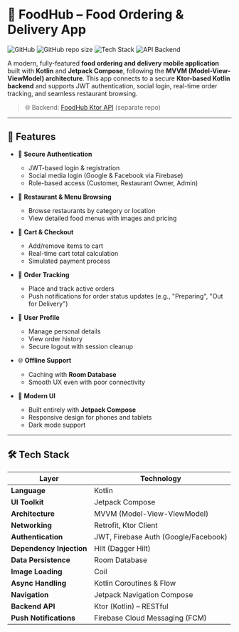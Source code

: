 # 🍔 FoodHub – Food Ordering & Delivery App

![GitHub](https://img.shields.io/github/license/your-username/foodhub-android)
![GitHub repo size](https://img.shields.io/github/repo-size/your-username/foodhub-android)
![Tech Stack](https://img.shields.io/badge/Tech-Kotlin%20%7C%20Jetpack%20Compose%20%7C%20MVVM-blue)
![API Backend](https://img.shields.io/badge/Backend-Ktor%20(Kotlin)-f39f37)

A modern, fully-featured **food ordering and delivery mobile application** built with **Kotlin** and **Jetpack Compose**, following the **MVVM (Model-View-ViewModel) architecture**. This app connects to a secure **Ktor-based Kotlin backend** and supports JWT authentication, social login, real-time order tracking, and seamless restaurant browsing.

> 🌐 Backend: [FoodHub Ktor API](https://github.com/your-username/foodhub-ktor-backend) (separate repo)

---

## 📱 Features

- 🔐 **Secure Authentication**
    - JWT-based login & registration
    - Social media login (Google & Facebook via Firebase)
    - Role-based access (Customer, Restaurant Owner, Admin)

- 🏪 **Restaurant & Menu Browsing**
    - Browse restaurants by category or location
    - View detailed food menus with images and pricing

- 🛒 **Cart & Checkout**
    - Add/remove items to cart
    - Real-time cart total calculation
    - Simulated payment process

- 📍 **Order Tracking**
    - Place and track active orders
    - Push notifications for order status updates (e.g., "Preparing", "Out for Delivery")

- 👤 **User Profile**
    - Manage personal details
    - View order history
    - Secure logout with session cleanup

- 🌐 **Offline Support**
    - Caching with **Room Database**
    - Smooth UX even with poor connectivity

- 🎨 **Modern UI**
    - Built entirely with **Jetpack Compose**
    - Responsive design for phones and tablets
    - Dark mode support

---

## 🛠️ Tech Stack

| Layer | Technology |
|------|------------|
| **Language** | Kotlin |
| **UI Toolkit** | Jetpack Compose |
| **Architecture** | MVVM (Model-View-ViewModel) |
| **Networking** | Retrofit, Ktor Client |
| **Authentication** | JWT, Firebase Auth (Google/Facebook) |
| **Dependency Injection** | Hilt (Dagger Hilt) |
| **Data Persistence** | Room Database |
| **Image Loading** | Coil |
| **Async Handling** | Kotlin Coroutines & Flow |
| **Navigation** | Jetpack Navigation Compose |
| **Backend API** | Ktor (Kotlin) – RESTful |
| **Push Notifications** | Firebase Cloud Messaging (FCM) |


